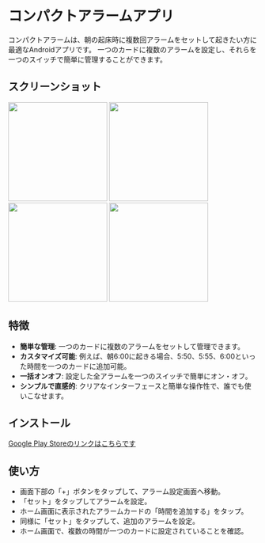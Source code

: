 # コンパクトアラームアプリ

コンパクトアラームは、朝の起床時に複数回アラームをセットして起きたい方に最適なAndroidアプリです。
一つのカードに複数のアラームを設定し、それらを一つのスイッチで簡単に管理することができます。


## スクリーンショット

<img src="https://github.com/Masato70/alarm_clock_kotlin/assets/70729518/efc8a980-9772-42d1-988f-2569ef926fd4" width="200">
<img src="https://github.com/Masato70/alarm_clock_kotlin/assets/70729518/d2ab7ec9-bbfc-408b-a559-2dbc7eb66df5" width="200">
<img src="https://github.com/Masato70/alarm_clock_kotlin/assets/70729518/4189a92f-b01b-4972-b292-344f68d23cd7" width="200">
<img src="https://github.com/Masato70/alarm_clock_kotlin/assets/70729518/b792886e-dd89-4808-98a6-ca03f8d6030b" width="200">

## 特徴

- **簡単な管理**: 一つのカードに複数のアラームをセットして管理できます。
- **カスタマイズ可能**: 例えば、朝6:00に起きる場合、5:50、5:55、6:00といった時間を一つのカードに追加可能。
- **一括オンオフ**: 設定した全アラームを一つのスイッチで簡単にオン・オフ。
- **シンプルで直感的**: クリアなインターフェースと簡単な操作性で、誰でも使いこなせます。



## インストール

[Google Play Storeのリンクはこちらです](https://play.google.com/store/apps/details?id=com.chibaminto.compactalarm&pcampaignid=web_share)

## 使い方

- 画面下部の「+」ボタンをタップして、アラーム設定画面へ移動。
- 「セット」をタップしてアラームを設定。
- ホーム画面に表示されたアラームカードの「時間を追加する」をタップ。
- 同様に「セット」をタップして、追加のアラームを設定。
- ホーム画面で、複数の時間が一つのカードに設定されていることを確認。

